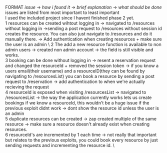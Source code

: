 FORMAT *issue* -> *how i found it* -> *brief explanation* -> *what should be done* \
issues are listed from most important to least important \
I used the included project since I havent finished phase 2 yet. \
1 resources can be created wihtout logging in -> navigated to /resources without logging in ->sending a post request to /resources without session id creates the resource. You can also just navigate to /resources and do it manually there. -> Add authentication when creating resources + make sure the user is an admin \ 
2 The add a new resource function is available to non admin users -> created non admin account -> the field is still visible and works. \
3 booking can be done without logging in -> resent a reservation request and changed the resourceId + removed the session token -> if you know a users email(their username) and a resourceID(they can be found by navigating to /resourcesList) you can book a resource by sending a post request to /reservation  -> add authentication to when we're actually recieving the request \
4 resourceId is exposed when visiting /resourcesList -> navigated to /resourcesList -> the way the application currently works lets us create bookings if we know a resourceId, this wouldn't be a huge issue if the previous exploit didnt work -> dont show the resource id unless the user is an admin \
5 duplicate resources can be created -> zap created multiple of the same resource -> make sure a resource doesn't already exist when creating resources.  \
6 resourceId's are incremented by 1 each time -> not really that important but relates to the previous exploits, you could book every resource by just sending requests and incrementing the resource id. \
